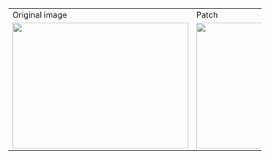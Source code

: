 <table>
  <tr>
    <td>Original image </td>
    <td>Patch</td>
    <td>Result</td>

  </tr>
  <tr>
    <td><img src="https://github.com/saeidrazavi/image-processing-course/assets/67091916/36fc1788-8d13-4391-be9f-9c75bc5e8910.jpg" width="350" height="250"/></td>
    <td><img src="https://github.com/saeidrazavi/image-processing-course/assets/67091916/3b2715a5-6693-436a-9cdd-2aff7f88fee8.jpg" width="350" height="250"/></td>
    <td><img src="https://github.com/saeidrazavi/image-processing-course/assets/67091916/49e17b1e-e0d4-4765-92d9-c9300518465f.jpg" width="300" height="250"/></td>
  </tr>
 </table>

